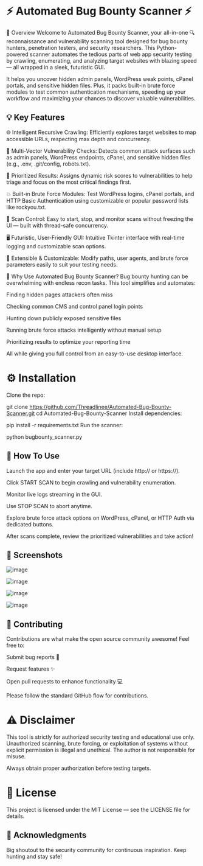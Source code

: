 # ⚡ Automated Bug Bounty Scanner ⚡

🚀 Overview
Welcome to Automated Bug Bounty Scanner, your all-in-one 🔍 reconnaissance and vulnerability scanning tool designed for bug bounty hunters, penetration testers, and security researchers. This Python-powered scanner automates the tedious parts of web app security testing by crawling, enumerating, and analyzing target websites with blazing speed — all wrapped in a sleek, futuristic GUI.

It helps you uncover hidden admin panels, WordPress weak points, cPanel portals, and sensitive hidden files. Plus, it packs built-in brute force modules to test common authentication mechanisms, speeding up your workflow and maximizing your chances to discover valuable vulnerabilities.

## 💡 Key Features
🌐 Intelligent Recursive Crawling:
Efficiently explores target websites to map accessible URLs, respecting max depth and concurrency.

🔎 Multi-Vector Vulnerability Checks:
Detects common attack surfaces such as admin panels, WordPress endpoints, cPanel, and sensitive hidden files (e.g., .env, .git/config, robots.txt).

🎯 Prioritized Results:
Assigns dynamic risk scores to vulnerabilities to help triage and focus on the most critical findings first.

💥 Built-in Brute Force Modules:
Test WordPress logins, cPanel portals, and HTTP Basic Authentication using customizable or popular password lists like rockyou.txt.

🛑 Scan Control:
Easy to start, stop, and monitor scans without freezing the UI — built with thread-safe concurrency.

🖥️ Futuristic, User-Friendly GUI:
Intuitive Tkinter interface with real-time logging and customizable scan options.

🔧 Extensible & Customizable:
Modify paths, user agents, and brute force parameters easily to suit your testing needs.

🎯 Why Use Automated Bug Bounty Scanner?
Bug bounty hunting can be overwhelming with endless recon tasks. This tool simplifies and automates:

Finding hidden pages attackers often miss

Checking common CMS and control panel login points

Hunting down publicly exposed sensitive files

Running brute force attacks intelligently without manual setup

Prioritizing results to optimize your reporting time

All while giving you full control from an easy-to-use desktop interface.

# ⚙️ Installation
Clone the repo:

git clone https://github.com/Threadlinee/Automated-Bug-Bounty-Scanner.git
cd Automated-Bug-Bounty-Scanner
Install dependencies:

pip install -r requirements.txt
Run the scanner:

python bugbounty_scanner.py

## 🧭 How To Use
Launch the app and enter your target URL (include http:// or https://).

Click START SCAN to begin crawling and vulnerability enumeration.

Monitor live logs streaming in the GUI.

Use STOP SCAN to abort anytime.

Explore brute force attack options on WordPress, cPanel, or HTTP Auth via dedicated buttons.

After scans complete, review the prioritized vulnerabilities and take action!

## 📸 Screenshots

![image](https://github.com/user-attachments/assets/2f5bfd87-fc70-4550-9fd5-a80b624a62dd)

![image](https://github.com/user-attachments/assets/d52dca08-1e70-43dc-aa0c-1af8fbf5cdc9)

![image](https://github.com/user-attachments/assets/3b7dfb2d-64ba-43dc-a78f-7510e259b684)

![image](https://github.com/user-attachments/assets/a286e2b6-ca47-4a51-900a-de2df2588c0c)


## 🤝 Contributing
Contributions are what make the open source community awesome! Feel free to:

Submit bug reports 🐞

Request features ✨

Open pull requests to enhance functionality 💻

Please follow the standard GitHub flow for contributions.

# ⚠️ Disclaimer
This tool is strictly for authorized security testing and educational use only. Unauthorized scanning, brute forcing, or exploitation of systems without explicit permission is illegal and unethical. The author is not responsible for misuse.

Always obtain proper authorization before testing targets.

# 📜 License
This project is licensed under the MIT License — see the LICENSE file for details.

## 🙏 Acknowledgments
Big shoutout to the security community for continuous inspiration. Keep hunting and stay safe!
